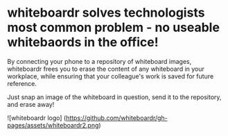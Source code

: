 # whiteboardr solves technologists most common problem - no useable whitebaords in the office!

By connecting your phone to a repository of whiteboard images, whiteboardr frees you to erase the content of any whiteboard in your workplace, while ensuring that your colleague's work is saved for future reference. 

Just snap an image of the whiteboard in question, send it to the repository, and erase away!

![whiteboardr logo] (https://github.com/whiteboardr/gh-pages/assets/whiteboardr2.png)
